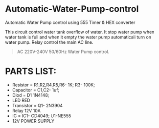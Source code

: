 # Automatic-Water-Pump-control
Automatic Water Pump control using 555 Timer &amp; HEX converter

This circuit control water tank overflow of water. It stop water pump when water tank is full and when it empty the water pump automaticali turn on water pump. Relay control the main AC line.

> AC 220V-240V 50/60Hz Water Pump control.

# PARTS LIST:
  - Resistor = R1,R2,R4,R5,R6- 1K; R3- 100K; 
  - Capacitor = C1,C2- 1uf;
  - Diod = D1 1N4148;
  - LED RED
  - Transistor = Q1- 2N3904
  - Relay 12V 10A
  - IC = IC1- CD4049; U1-NE555
  - 12V POWER SUPPLY
  

